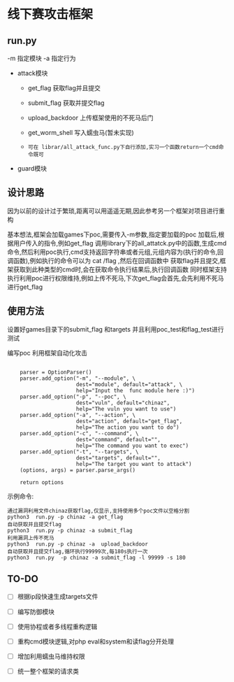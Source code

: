# 线下赛攻击框架

## run.py

-m 指定模块
-a 指定行为

- attack模块
    - get_flag 获取flag并且提交

    - submit_flag 获取并提交flag

    - upload_backdoor 上传框架使用的不死马后门

    - get_worm_shell 写入蠕虫马(暂未实现)

    - ```
      可在 librar/all_attack_func.py下自行添加,实习一个函数return一个cmd命令既可 
      ```
- guard模块
  
## 设计思路

因为以前的设计过于繁琐,距离可以用遥遥无期,因此参考另一个框架对项目进行重构

基本想法,框架会加载games下poc,需要传入-m参数,指定要加载的poc
加载后,根据用户传入的指令,例如get_flag 调用library下的all_attatck.py中的函数,生成cmd命令,然后利用poc执行,cmd支持返回字符串或者元组,元组内容为(执行的命令,回调函数),例如执行的命令可以为 cat /flag ,然后在回调函数中 获取flag并且提交,框架获取到此种类型的cmd时,会在获取命令执行结果后,执行回调函数
同时框架支持执行利用poc进行权限维持,例如上传不死马,下次get_flag会首先,会先利用不死马进行get_flag



## 使用方法

设置好games目录下的submit_flag 和targets 并且利用poc_test和flag_test进行测试

编写poc
利用框架自动化攻击

```

    parser = OptionParser()
    parser.add_option("-m", "--module", \
                      dest="module", default="attack", \
                      help="Input the  func module here :)")
    parser.add_option("-p", "--poc", \
                      dest="vuln", default="chinaz",
                      help="The vuln you want to use")
    parser.add_option("-a", "--action", \
                      dest="action", default="get_flag",
                      help="The action you want to do")
    parser.add_option("-c", "--command", \
                      dest="command", default="",
                      help="The command you want to exec")
    parser.add_option("-t", "--targets", \
                      dest="targets", default="",
                      help="The target you want to attack")
    (options, args) = parser.parse_args()

    return options
```
示例命令:

```
通过漏洞利用文件chinaz获取flag,仅显示,支持使用多个poc文件以空格分割
python3  run.py -p chinaz -a get_flag
自动获取并且提交flag
python3  run.py -p chinaz -a submit_flag
利用漏洞上传不死马
python3  run.py -p chinaz -a  upload_backdoor
自动获取并且提交flag,循环执行99999次,每180s执行一次
python3  run.py  -p chinaz -a submit_flag -l 99999 -s 180
```

## TO-DO
- [ ] 根据ip段快速生成targets文件
- [ ] 编写防御模块
- [ ] 使用协程或者多线程重构逻辑
- [ ] 重构cmd模块逻辑,对php eval和system和读flag分开处理
- [ ] 增加利用蠕虫马维持权限
- [ ] 统一整个框架的请求类

